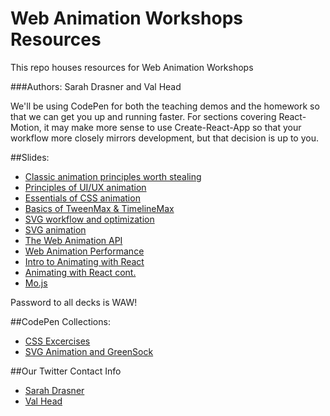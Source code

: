 # Web Animation Workshops Resources

This repo houses resources for Web Animation Workshops

###Authors: Sarah Drasner and Val Head

We'll be using CodePen for both the teaching demos and the homework so that we can get you up and running faster. For sections covering React-Motion, it may make more sense to use Create-React-App so that your workflow more closely mirrors development, but that decision is up to you.

##Slides:
* [Classic animation principles worth stealing](https://www.slideshare.net/secret/1yK01w1F4bNpNz)
* [Principles of UI/UX animation](http://slides.com/sdrasner/waw-principles-ux?token=258_EYo8)
* [Essentials of CSS animation](http://slides.com/vlh/waw-cssanimation?token=emxTzAcD)
* [Basics of TweenMax & TimelineMax](http://slides.com/sdrasner/waw-gsap?token=rg606T3G)
* [SVG workflow and optimization](http://slides.com/vlh/waw-svgworkflow?token=V4aSNC9y)
* [SVG animation](http://slides.com/sdrasner/waw-svg-animation?token=D-wwuju5)
* [The Web Animation API](http://slides.com/vlh/waw-waapi?token=wz6rRkTn)
* [Web Animation Performance](http://slides.com/vlh/waw-webanimationperf?token=3xSwGsW5)
* [Intro to Animating with React](http://slides.com/vlh/sfintro?token=iCyyEVss)
* [Animating with React cont.](http://slides.com/sdrasner/waw-react?token=Pmgv8l9k)
* [Mo.js](http://slides.com/sdrasner/svg-workshop-mojs?token=wAkiI-Pe)

Password to all decks is WAW!

##CodePen Collections:
* [CSS Excercises](http://codepen.io/collection/DBLaex/)
* [SVG Animation and GreenSock](http://codepen.io/collection/XvBQJQ/)

##Our Twitter Contact Info
* [Sarah Drasner](https://twitter.com/sarah_edo)
* [Val Head](https://twitter.com/vlh)
